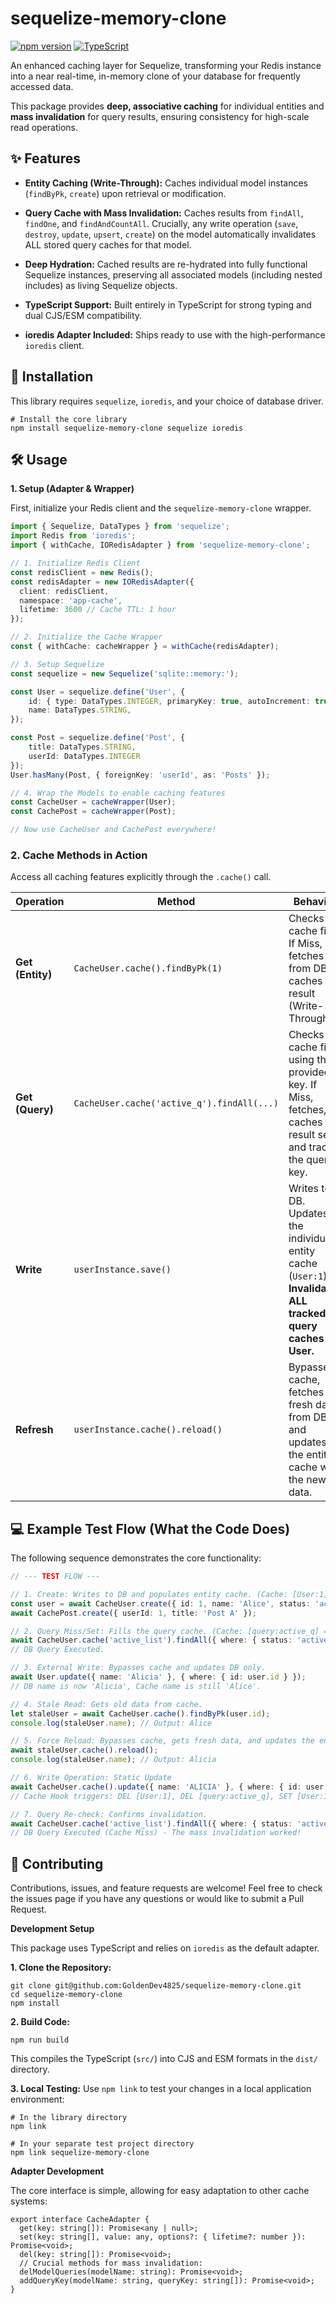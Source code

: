 # sequelize-memory-clone

[![npm version](https://img.shields.io/npm/v/sequelize-memory-clone)](https://www.npmjs.com/package/sequelize-memory-clone)
[![TypeScript](https://img.shields.io/badge/Written%20in-TypeScript-blue)](https://www.typescriptlang.org/)

An enhanced caching layer for Sequelize, transforming your Redis instance into a near real-time, in-memory clone of your database for frequently accessed data.

This package provides **deep, associative caching** for individual entities and **mass invalidation** for query results, ensuring consistency for high-scale read operations.

## ✨ Features
- **Entity Caching (Write-Through):** Caches individual model instances (`findByPk`, `create`) upon retrieval or modification.

- **Query Cache with Mass Invalidation:** Caches results from `findAll`, `findOne`, and `findAndCountAll`. Crucially, any write operation (`save`, `destroy`, `update`, `upsert`, `create`) on the model automatically invalidates ALL stored query caches for that model.

- **Deep Hydration:** Cached results are re-hydrated into fully functional Sequelize instances, preserving all associated models (including nested includes) as living Sequelize objects.

- **TypeScript Support:** Built entirely in TypeScript for strong typing and dual CJS/ESM compatibility.

- **ioredis Adapter Included:** Ships ready to use with the high-performance `ioredis` client.

## 🚀 Installation
This library requires `sequelize`, `ioredis`, and your choice of database driver.
```
# Install the core library
npm install sequelize-memory-clone sequelize ioredis
```

## 🛠️ Usage
**1. Setup (Adapter & Wrapper)**

First, initialize your Redis client and the `sequelize-memory-clone` wrapper.
```typescript
import { Sequelize, DataTypes } from 'sequelize';
import Redis from 'ioredis';
import { withCache, IORedisAdapter } from 'sequelize-memory-clone';

// 1. Initialize Redis Client
const redisClient = new Redis();
const redisAdapter = new IORedisAdapter({
  client: redisClient,
  namespace: 'app-cache',
  lifetime: 3600 // Cache TTL: 1 hour
});

// 2. Initialize the Cache Wrapper
const { withCache: cacheWrapper } = withCache(redisAdapter);

// 3. Setup Sequelize
const sequelize = new Sequelize('sqlite::memory:');

const User = sequelize.define('User', {
    id: { type: DataTypes.INTEGER, primaryKey: true, autoIncrement: true },
    name: DataTypes.STRING,
});

const Post = sequelize.define('Post', {
    title: DataTypes.STRING,
    userId: DataTypes.INTEGER
});
User.hasMany(Post, { foreignKey: 'userId', as: 'Posts' });

// 4. Wrap the Models to enable caching features
const CacheUser = cacheWrapper(User);
const CachePost = cacheWrapper(Post);

// Now use CacheUser and CachePost everywhere!
```

### 2. Cache Methods in Action

Access all caching features explicitly through the `.cache()` call.

| **Operation** | **Method** | **Behavior** | **Goal** | 
|---|---|---|---|
| **Get (Entity)** | `CacheUser.cache().findByPk(1)` | Checks cache first. If Miss, fetches from DB, caches result (Write-Through). | High-speed single entity lookups. | 
| **Get (Query)** | `CacheUser.cache('active_q').findAll(...)` | Checks cache first using the provided key. If Miss, fetches, caches result set, and tracks the query key. | Accelerate complex queries. | 
| **Write** | `userInstance.save()` | Writes to DB. Updates the individual entity cache (`User:1`). **Invalidates ALL tracked query caches for User.** | Ensures query results are fresh after writes. | 
| **Refresh** | `userInstance.cache().reload()` | Bypasses cache, fetches fresh data from DB, and updates the entity cache with the new data. | Corrects stale data after external database writes. | 

## 💻 Example Test Flow (What the Code Does)

The following sequence demonstrates the core functionality:

```typescript
// --- TEST FLOW ---

// 1. Create: Writes to DB and populates entity cache. (Cache: [User:1] = { name: Alice })
const user = await CacheUser.create({ id: 1, name: 'Alice', status: 'active' }); 
await CachePost.create({ userId: 1, title: 'Post A' });

// 2. Query Miss/Set: Fills the query cache. (Cache: [query:active_q] = [User:1 with Posts])
await CacheUser.cache('active_list').findAll({ where: { status: 'active' }, include: 'Posts' });
// DB Query Executed.

// 3. External Write: Bypasses cache and updates DB only.
await User.update({ name: 'Alicia' }, { where: { id: user.id } });
// DB name is now 'Alicia', Cache name is still 'Alice'.

// 4. Stale Read: Gets old data from cache.
let staleUser = await CacheUser.cache().findByPk(user.id);
console.log(staleUser.name); // Output: Alice 

// 5. Force Reload: Bypasses cache, gets fresh data, and updates the entity cache.
await staleUser.cache().reload(); 
console.log(staleUser.name); // Output: Alicia 

// 6. Write Operation: Static Update
await CacheUser.cache().update({ name: 'ALICIA' }, { where: { id: user.id } });
// Cache Hook triggers: DEL [User:1], DEL [query:active_q], SET [User:1] (new data)

// 7. Query Re-check: Confirms invalidation.
await CacheUser.cache('active_list').findAll({ where: { status: 'active' }, include: 'Posts' });
// DB Query Executed (Cache Miss) - The mass invalidation worked!
```


## 🤝 Contributing
Contributions, issues, and feature requests are welcome! Feel free to check the issues page if you have any questions or would like to submit a Pull Request.

**Development Setup**

This package uses TypeScript and relies on `ioredis` as the default adapter.

**1. Clone the Repository:**

```
git clone git@github.com:GoldenDev4825/sequelize-memory-clone.git
cd sequelize-memory-clone
npm install
```
**2. Build Code:**

```
npm run build
```
This compiles the TypeScript (`src/`) into CJS and ESM formats in the `dist/` directory.

**3. Local Testing:** Use `npm link` to test your changes in a local application environment:
```
# In the library directory
npm link

# In your separate test project directory
npm link sequelize-memory-clone
```
**Adapter Development**

The core interface is simple, allowing for easy adaptation to other cache systems:
```
export interface CacheAdapter {
  get(key: string[]): Promise<any | null>;
  set(key: string[], value: any, options?: { lifetime?: number }): Promise<void>;
  del(key: string[]): Promise<void>;
  // Crucial methods for mass invalidation:
  delModelQueries(modelName: string): Promise<void>;
  addQueryKey(modelName: string, queryKey: string[]): Promise<void>;
}
```